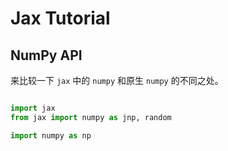 # Jax Tutorial

## NumPy API

来比较一下 `jax` 中的 `numpy` 和原生 `numpy` 的不同之处。

```py

import jax
from jax import numpy as jnp, random

import numpy as np
```

